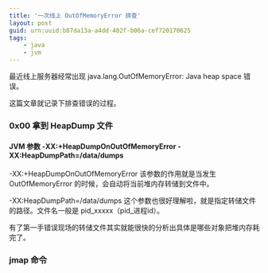 ```yaml
---
title: '一次线上 OutOfMemoryError 排查'
layout: post
guid: urn:uuid:b87da13a-a4dd-402f-b06a-cef720170625
tags:
    - java
    - jvm
---
```


最近线上服务器经常出现 java.lang.OutOfMemoryError: Java heap space 错误。

这篇文章就记录下排查错误的过程。


### 0x00 拿到 HeapDump 文件

#### JVM 参数 -XX:+HeapDumpOnOutOfMemoryError -XX:HeapDumpPath=/data/dumps

-XX:+HeapDumpOnOutOfMemoryError 该参数的作用就是当发生 OutOfMemoryError 的时候，会自动将当前堆内存转储到文件中。

-XX:HeapDumpPath=/data/dumps 这个参数也很好理解啦，就是指定转储文件的路径。文件名一般是 pid_xxxxx（pid_进程id）。

有了第一手错误现场的转储文件其实就能很快的分析出具体是哪些对象把堆内存耗完了。

### jmap 命令
